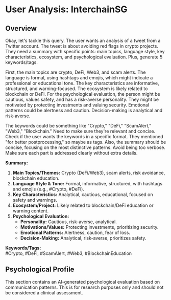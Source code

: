 # User Analysis: InterchainSG

## Overview

<think>
Okay, let's tackle this query. The user wants an analysis of a tweet from a Twitter account. The tweet is about avoiding red flags in crypto projects. They need a summary with specific points: main topics, language style, key characteristics, ecosystem, and psychological evaluation. Plus, generate 5 keywords/tags.

First, the main topics are crypto, DeFi, Web3, and scam alerts. The language is formal, using hashtags and emojis, which might indicate a professional or educational tone. The key characteristics are informative, structured, and warning-focused. The ecosystem is likely related to blockchain or DeFi. For the psychological evaluation, the person might be cautious, values safety, and has a risk-averse personality. They might be motivated by protecting investments and valuing security. Emotional patterns could be alertness and caution. Decision-making is analytical and risk-averse.

The keywords could be something like "Crypto," "DeFi," "ScamAlert," "Web3," "Blockchain." Need to make sure they're relevant and concise. Check if the user wants the keywords in a specific format. They mentioned "for better postprocessing," so maybe as tags. Also, the summary should be concise, focusing on the most distinctive patterns. Avoid being too verbose. Make sure each part is addressed clearly without extra details.
</think>

**Summary:**  
1. **Main Topics/Themes:** Crypto (DeFi/Web3), scam alerts, risk avoidance, blockchain education.  
2. **Language Style & Tone:** Formal, informative, structured, with hashtags and emojis (e.g., #Crypto, #DeFi).  
3. **Key Characteristics:** Analytical, cautious, educational, focused on safety and warnings.  
4. **Ecosystem/Project:** Likely related to blockchain/DeFi education or warning content.  
5. **Psychological Evaluation:**  
   - **Personality:** Cautious, risk-averse, analytical.  
   - **Motivations/Values:** Protecting investments, prioritizing security.  
   - **Emotional Patterns:** Alertness, caution, fear of loss.  
   - **Decision-Making:** Analytical, risk-averse, prioritizes safety.  

**Keywords/Tags:**  
#Crypto, #DeFi, #ScamAlert, #Web3, #BlockchainEducation

## Psychological Profile

This section contains an AI-generated psychological evaluation based on communication patterns. This is for research purposes only and should not be considered a clinical assessment.